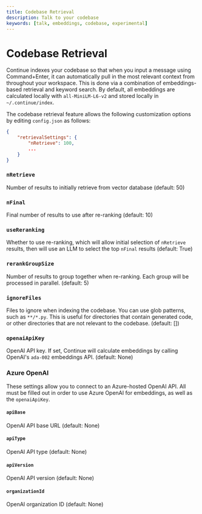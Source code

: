 ```yaml
---
title: Codebase Retrieval
description: Talk to your codebase
keywords: [talk, embeddings, codebase, experimental]
---
```


# Codebase Retrieval

Continue indexes your codebase so that when you input a message using Command+Enter, it can automatically pull in the most relevant context from throughout your workspace. This is done via a combination of embeddings-based retrieval and keyword search. By default, all embeddings are calculated locally with `all-MiniLM-L6-v2` and stored locally in `~/.continue/index`.

The codebase retrieval feature allows the following customization options by editing `config.json` as follows:

```json title="~/.continue/config.json"
{
    "retrievalSettings": {
        "nRetrieve": 100,
        ...
    }
}
```

### `nRetrieve`

Number of results to initially retrieve from vector database (default: 50)

### `nFinal`

Final number of results to use after re-ranking (default: 10)

### `useReranking`

Whether to use re-ranking, which will allow initial selection of `nRetrieve` results, then will use an LLM to select the top `nFinal` results (default: True)

### `rerankGroupSize`

Number of results to group together when re-ranking. Each group will be processed in parallel. (default: 5)

### `ignoreFiles`

Files to ignore when indexing the codebase. You can use glob patterns, such as `**/*.py`. This is useful for directories that contain generated code, or other directories that are not relevant to the codebase. (default: [])

### `openaiApiKey`

OpenAI API key. If set, Continue will calculate embeddings by calling OpenAI's `ada-002` embeddings API. (default: None)

### Azure OpenAI

These settings allow you to connect to an Azure-hosted OpenAI API. All must be filled out in order to use Azure OpenAI for embeddings, as well as the `openaiApiKey`.

#### `apiBase`

OpenAI API base URL (default: None)

#### `apiType`

OpenAI API type (default: None)

#### `apiVersion`

OpenAI API version (default: None)

#### `organizationId`

OpenAI organization ID (default: None)
